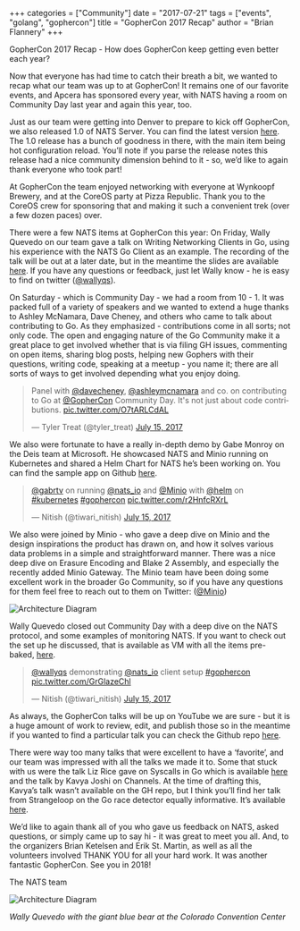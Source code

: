 +++
categories = ["Community"]
date = "2017-07-21"
tags = ["events", "golang", "gophercon"]
title = "GopherCon 2017 Recap"
author = "Brian Flannery"
+++

GopherCon 2017 Recap - How does GopherCon keep getting even better each year?

Now that everyone has had time to catch their breath a bit, we wanted to recap what our team was up to at GopherCon! It remains one of our favorite events, and Apcera has sponsored every year, with NATS having a room on Community Day last year and again this year, too.

Just as our team were getting into Denver to prepare to kick off GopherCon, we also released 1.0 of NATS Server. You can find the latest version [here](http://nats.io/download/nats-io/gnatsd/). The 1.0 release has a bunch of goodness in there, with the main item being hot configuration reload. You’ll note if you parse the release notes this release had a nice community dimension behind to it - so, we’d like to again thank everyone who took part!

At GopherCon the team enjoyed networking with everyone at Wynkoopf Brewery, and at the CoreOS party at Pizza Republic. Thank you to the CoreOS crew for sponsoring that and making it such a convenient trek (over a few dozen paces) over.

There were a few NATS items at GopherCon this year: On Friday, Wally Quevedo on our team gave a talk on Writing Networking Clients in Go, using his experience with the NATS Go Client as an example. The recording of the talk will be out at a later date, but in the meantime the slides are available [here](https://www.slideshare.net/nats_io/writing-networking-clients-in-go-gophercon-2017-talk). If you have any questions or feedback, just let Wally know - he is easy to find on twitter ([@wallyqs](https://twitter.com/wallyqs)).

On Saturday - which is Community Day - we had a room from 10 - 1. It was packed full of a variety of speakers and we wanted to extend a huge thanks to Ashley McNamara, Dave Cheney, and others who came to talk about contributing to Go. As they emphasized - contributions come in all sorts; not only code. The open and engaging nature of the Go Community make it a great place to get involved whether that is via filing GH issues, commenting on open items, sharing blog posts, helping new Gophers with their questions, writing code, speaking at a meetup - you name it; there are all sorts of ways to get involved depending what you enjoy doing.

<div class="tweet-embed-con">
  <blockquote class="twitter-tweet" data-lang="en"><p lang="en" dir="ltr">Panel with <a href="https://twitter.com/davecheney">@davecheney</a>, <a href="https://twitter.com/ashleymcnamara">@ashleymcnamara</a> and co. on contributing to Go at <a href="https://twitter.com/GopherCon">@GopherCon</a> Community Day. It&#39;s not just about code contributions. <a href="https://t.co/O7tARLCdAL">pic.twitter.com/O7tARLCdAL</a></p>&mdash; Tyler Treat (@tyler_treat) <a href="https://twitter.com/tyler_treat/status/886260296347566080">July 15, 2017</a></blockquote>
  <script async src="//platform.twitter.com/widgets.js" charset="utf-8"></script>
</div>

We also were fortunate to have a really in-depth demo by Gabe Monroy on the Deis team at Microsoft. He showcased NATS and Minio running on Kubernetes and shared a Helm Chart for NATS he’s been working on. You can find the sample app on Github [here](https://github.com/gabrtv/gophercon-demo).

<div class="tweet-embed-con">
  <blockquote class="twitter-tweet" data-lang="en"><p lang="en" dir="ltr"><a href="https://twitter.com/gabrtv">@gabrtv</a> on running <a href="https://twitter.com/nats_io">@nats_io</a> and <a href="https://twitter.com/Minio">@Minio</a> with <a href="https://twitter.com/helm">@helm</a> on <a href="https://twitter.com/hashtag/kubernetes?src=hash">#kubernetes</a> <a href="https://twitter.com/hashtag/gophercon?src=hash">#gophercon</a> <a href="https://t.co/r2HnfcRXrL">pic.twitter.com/r2HnfcRXrL</a></p>&mdash; Nitish (@tiwari_nitish) <a href="https://twitter.com/tiwari_nitish/status/886268822939852800">July 15, 2017</a></blockquote>
  <script async src="//platform.twitter.com/widgets.js" charset="utf-8"></script>
</div>

We also were joined by Minio - who gave a deep dive on Minio and the design inspirations the product has drawn on, and how it solves various data problems in a simple and straightforward manner. There was a nice deep dive on Erasure Encoding and Blake 2 Assembly, and especially the recently added Minio Gateway. The Minio team have been doing some excellent work in the broader Go Community, so if you have any questions for them feel free to reach out to them on Twitter: ([@Minio](https://twitter.com/Minio))

<div class="row">
  <div class="col-md-8 col-md-offset-2">
    <div class="thumbnail">
      <img class="img-responsive center-block" alt="Architecture Diagram" src="/img/blog/gophercon-2017/02.png">
    </div>
  </div>
</div>

Wally Quevedo closed out Community Day with a deep dive on the NATS protocol, and some examples of monitoring NATS. If you want to check out the set up he discussed, that is available as VM with all the items pre-baked, [here](https://github.com/wallyqs/nats-gophercon-community-day).

<div class="tweet-embed-con">
  <blockquote class="twitter-tweet" data-lang="en"><p lang="en" dir="ltr"><a href="https://twitter.com/wallyqs">@wallyqs</a> demonstrating <a href="https://twitter.com/nats_io">@nats_io</a> client setup <a href="https://twitter.com/hashtag/gophercon?src=hash">#gophercon</a> <a href="https://t.co/GrGlazeChl">pic.twitter.com/GrGlazeChl</a></p>&mdash; Nitish (@tiwari_nitish) <a href="https://twitter.com/tiwari_nitish/status/886289697072267264">July 15, 2017</a></blockquote>
  <script async src="//platform.twitter.com/widgets.js" charset="utf-8"></script>
</div>

As always, the GopherCon talks will be up on YouTube we are sure - but it is a huge amount of work to review, edit, and publish those so in the meantime if you wanted to find a particular talk you can check the Github repo [here](https://github.com/gophercon/2017-talks).

There were way too many talks that were excellent to have a ‘favorite’, and our team was impressed with all the talks we made it to. Some that stuck with us were the talk Liz Rice gave on Syscalls in Go which is available [here](https://github.com/gophercon/2017-talks/tree/master/LizRice-GoProgrammersGuideToSyscalls) and the talk by Kavya Joshi on Channels. At the time of drafting this, Kavya’s talk wasn’t available on the GH repo, but I think you’ll find her talk from Strangeloop on the Go race detector equally informative. It’s available [here](https://youtu.be/5erqWdlhQLA).

We’d like to again thank all of you who gave us feedback on NATS, asked questions, or simply came up to say hi - it was great to meet you all. And, to the organizers Brian Ketelsen and Erik St. Martin, as well as all the volunteers involved THANK YOU for all your hard work. It was another fantastic GopherCon. See you in 2018!

The NATS team

<div class="row">
  <div class="col-md-8 col-md-offset-2">
    <div class="thumbnail">
      <img class="img-responsive center-block" alt="Architecture Diagram" src="/img/blog/gophercon-2017/01.png">
      <div class="caption">
        <p><em>Wally Quevedo with the giant blue bear at the Colorado Convention Center</em></p>
      </div>
    </div>
  </div>
</div>

<br>
